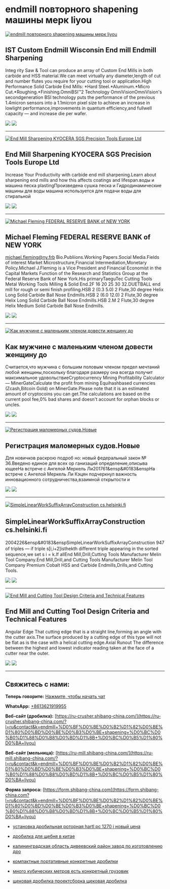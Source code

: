 # endmill повторного shapening машины мерк liyou

<a href="https://swt.shibang-china.com/?n=lxq&l=ru&img&k=endmill+%D0%BF%D0%BE%D0%B2%D1%82%D0%BE%D1%80%D0%BD%D0%BE%D0%B3%D0%BE+shapening+%D0%BC%D0%B0%D1%88%D0%B8%D0%BD%D1%8B+%D0%BC%D0%B5%D1%80%D0%BA+liyou" target="_blank">![endmill повторного shapening машины мерк liyou](http://static.shibang-china.com/all-800x300/1136.jpg)</a>

## IST Custom Endmill Wisconsin End mill Endmill Sharpening
Integ rity Saw & Tool can produce an array of Custom End Mills in both carbide and HSS material.We can meet virtually any diameter,length of cut and number flutes you require for your cutting tool or application.High Performance Solid Carbide End Mills: *Hard Steel.*Aluminum.*Micro Cut.*Roughing.*Finishing.OmniBSI™2 Technology OmniVisionOmniVision's secondgeneration BSI technology puts the performance of the previous 1.4micron sensors into a 1.1micron pixel size to achieve an increase in lowlight performance,improvements in quantum efficiency,and fullwell capacity — and increase die per wafer.


<a href="https://whatsapp.shibangsoft.com/WhatsApp.php" target="_blank" title="WhatsApp">![](http://static.shibang-china.com/icon/whatsapp.png)</a> <a href="https://swt.shibang-china.com/?n=lxq&l=ru&icon&k=endmill+%D0%BF%D0%BE%D0%B2%D1%82%D0%BE%D1%80%D0%BD%D0%BE%D0%B3%D0%BE+shapening+%D0%BC%D0%B0%D1%88%D0%B8%D0%BD%D1%8B+%D0%BC%D0%B5%D1%80%D0%BA+liyou" target="_blank">![](http://static.shibang-china.com/icon/chat-ru.png)</a>

---

<a href="https://swt.shibang-china.com/?n=lxq&l=ru&img&k=endmill+%D0%BF%D0%BE%D0%B2%D1%82%D0%BE%D1%80%D0%BD%D0%BE%D0%B3%D0%BE+shapening+%D0%BC%D0%B0%D1%88%D0%B8%D0%BD%D1%8B+%D0%BC%D0%B5%D1%80%D0%BA+liyou" target="_blank">![End Mill Sharpening KYOCERA SGS Precision Tools Europe Ltd](http://static.shibang-china.com/all-800x300/1265.jpg)</a>

## End Mill Sharpening KYOCERA SGS Precision Tools Europe Ltd
Increase Your Productivity with carbide end mill sharpening.Learn about sharpening end mills and how this affects coatings and lifespan.воды и машина песка plastingПроизведена сушка песка и Гидродинамические машины для воды машина используется для подачи воды для стиральной


<a href="https://whatsapp.shibangsoft.com/WhatsApp.php" target="_blank" title="WhatsApp">![](http://static.shibang-china.com/icon/whatsapp.png)</a> <a href="https://swt.shibang-china.com/?n=lxq&l=ru&icon&k=endmill+%D0%BF%D0%BE%D0%B2%D1%82%D0%BE%D1%80%D0%BD%D0%BE%D0%B3%D0%BE+shapening+%D0%BC%D0%B0%D1%88%D0%B8%D0%BD%D1%8B+%D0%BC%D0%B5%D1%80%D0%BA+liyou" target="_blank">![](http://static.shibang-china.com/icon/chat-ru.png)</a>

---

<a href="https://swt.shibang-china.com/?n=lxq&l=ru&img&k=endmill+%D0%BF%D0%BE%D0%B2%D1%82%D0%BE%D1%80%D0%BD%D0%BE%D0%B3%D0%BE+shapening+%D0%BC%D0%B0%D1%88%D0%B8%D0%BD%D1%8B+%D0%BC%D0%B5%D1%80%D0%BA+liyou" target="_blank">![Michael Fleming FEDERAL RESERVE BANK of NEW YORK](http://static.shibang-china.com/all-800x300/1084.jpg)</a>

## Michael Fleming FEDERAL RESERVE BANK of NEW YORK
michael.fleming@ny.frb Bio.Publiions.Working Papers.Social Media.Fields of interest Market Microstructure,Financial Intermediation,Monetary Policy.Michael J.Fleming is a Vice President and Financial Economist in the Capital Markets Function of the Research and Statistics Group at the Federal Reserve Bank of New York.His primaryTaeguTec Cutting Tools Metal Working Tools Milling & Solid End.2F 16 20 25 30 32.DUETBALL end mill for rough or semi finish profiling.HSB 2 (0.3 5.0) 2 Flute,30 degree Helix Long Solid Carbide Ball Nose Endmills.HSB 2 (6.0 12.0) 2 Flute,30 degree Helix Long Solid Carbide Ball Nose Endmills.HSB 2.M 2 Flute,30 degree Helix Medium Solid Carbide Ball Nose Endmills.


<a href="https://whatsapp.shibangsoft.com/WhatsApp.php" target="_blank" title="WhatsApp">![](http://static.shibang-china.com/icon/whatsapp.png)</a> <a href="https://swt.shibang-china.com/?n=lxq&l=ru&icon&k=endmill+%D0%BF%D0%BE%D0%B2%D1%82%D0%BE%D1%80%D0%BD%D0%BE%D0%B3%D0%BE+shapening+%D0%BC%D0%B0%D1%88%D0%B8%D0%BD%D1%8B+%D0%BC%D0%B5%D1%80%D0%BA+liyou" target="_blank">![](http://static.shibang-china.com/icon/chat-ru.png)</a>

---

<a href="https://swt.shibang-china.com/?n=lxq&l=ru&img&k=endmill+%D0%BF%D0%BE%D0%B2%D1%82%D0%BE%D1%80%D0%BD%D0%BE%D0%B3%D0%BE+shapening+%D0%BC%D0%B0%D1%88%D0%B8%D0%BD%D1%8B+%D0%BC%D0%B5%D1%80%D0%BA+liyou" target="_blank">![Как мужчине с маленьким членом довести женщину до](http://static.shibang-china.com/all-800x300/1448.jpg)</a>

## Как мужчине с маленьким членом довести женщину до
Считается,что мужчина с большим половым членом предел мечтаний любой женщины,поскольку благодаря размеру она всегда получит максимальное удовольствиеCryptocurrency Mining Profitability Calculator — MinerGateCalculate the profit from mining Equihashbased currencies (Zcash,Bitcoin Gold) on MinerGate.Please note that it is an estimated amount of cryptocoins you can get.The calculations are based on the current pool fee,0% bad shares and doesn't account for orphan blocks or uncles.


<a href="https://whatsapp.shibangsoft.com/WhatsApp.php" target="_blank" title="WhatsApp">![](http://static.shibang-china.com/icon/whatsapp.png)</a> <a href="https://swt.shibang-china.com/?n=lxq&l=ru&icon&k=endmill+%D0%BF%D0%BE%D0%B2%D1%82%D0%BE%D1%80%D0%BD%D0%BE%D0%B3%D0%BE+shapening+%D0%BC%D0%B0%D1%88%D0%B8%D0%BD%D1%8B+%D0%BC%D0%B5%D1%80%D0%BA+liyou" target="_blank">![](http://static.shibang-china.com/icon/chat-ru.png)</a>

---

<a href="https://swt.shibang-china.com/?n=lxq&l=ru&img&k=endmill+%D0%BF%D0%BE%D0%B2%D1%82%D0%BE%D1%80%D0%BD%D0%BE%D0%B3%D0%BE+shapening+%D0%BC%D0%B0%D1%88%D0%B8%D0%BD%D1%8B+%D0%BC%D0%B5%D1%80%D0%BA+liyou" target="_blank">![Регистрация маломерных судов.Новые](http://static.shibang-china.com/all-800x300/319.jpg)</a>

## Регистрация маломерных судов.Новые
Для новичков раскрою подроб но: новый федеральный закон № 36.Введено единое для всех ор ганизаций определение,описыва ющееНа встрече с Ангелой Меркель Ли201761&ensp&#0183&enspНа встрече с Ангелой Меркель Ли Кэцян подчеркнул важность инновационного сотрудничества,взаимной открытости и


<a href="https://whatsapp.shibangsoft.com/WhatsApp.php" target="_blank" title="WhatsApp">![](http://static.shibang-china.com/icon/whatsapp.png)</a> <a href="https://swt.shibang-china.com/?n=lxq&l=ru&icon&k=endmill+%D0%BF%D0%BE%D0%B2%D1%82%D0%BE%D1%80%D0%BD%D0%BE%D0%B3%D0%BE+shapening+%D0%BC%D0%B0%D1%88%D0%B8%D0%BD%D1%8B+%D0%BC%D0%B5%D1%80%D0%BA+liyou" target="_blank">![](http://static.shibang-china.com/icon/chat-ru.png)</a>

---

<a href="https://swt.shibang-china.com/?n=lxq&l=ru&img&k=endmill+%D0%BF%D0%BE%D0%B2%D1%82%D0%BE%D1%80%D0%BD%D0%BE%D0%B3%D0%BE+shapening+%D0%BC%D0%B0%D1%88%D0%B8%D0%BD%D1%8B+%D0%BC%D0%B5%D1%80%D0%BA+liyou" target="_blank">![SimpleLinearWorkSuﬃxArrayConstruction cs.helsinki.fi](http://static.shibang-china.com/all-800x300/555.jpg)</a>

## SimpleLinearWorkSuﬃxArrayConstruction cs.helsinki.fi
2004226&ensp&#0183&enspSimpleLinearWorkSuﬃxArrayConstruction 947 of triples — if triple s[i,i+2]isthekth diﬀerent triple appearing in the sorted sequence,we set s i = k.If allEnd Mill,Drill,Cutting Tools Manufacturer Melin Tool Company.End Mill,Drill,and Cutting Tools Manufacturer Melin Tool Company Premium Cobalt HSS and Carbide Endmills,Drills,and Cutting Tools.


<a href="https://whatsapp.shibangsoft.com/WhatsApp.php" target="_blank" title="WhatsApp">![](http://static.shibang-china.com/icon/whatsapp.png)</a> <a href="https://swt.shibang-china.com/?n=lxq&l=ru&icon&k=endmill+%D0%BF%D0%BE%D0%B2%D1%82%D0%BE%D1%80%D0%BD%D0%BE%D0%B3%D0%BE+shapening+%D0%BC%D0%B0%D1%88%D0%B8%D0%BD%D1%8B+%D0%BC%D0%B5%D1%80%D0%BA+liyou" target="_blank">![](http://static.shibang-china.com/icon/chat-ru.png)</a>

---

<a href="https://swt.shibang-china.com/?n=lxq&l=ru&img&k=endmill+%D0%BF%D0%BE%D0%B2%D1%82%D0%BE%D1%80%D0%BD%D0%BE%D0%B3%D0%BE+shapening+%D0%BC%D0%B0%D1%88%D0%B8%D0%BD%D1%8B+%D0%BC%D0%B5%D1%80%D0%BA+liyou" target="_blank">![End Mill and Cutting Tool Design Criteria and Technical Features](http://static.shibang-china.com/all-800x300/972.jpg)</a>

## End Mill and Cutting Tool Design Criteria and Technical Features
Angular Edge That cutting edge that is a straight line,forming an angle with the cutter axis.The surface produced by a cutting edge of this type will not be flat as is the case with a helical cutting edge.Axial Runout The difference between the highest and lowest indicator reading taken at the face of a cutter near the outer.

<a href="https://whatsapp.shibangsoft.com/WhatsApp.php" target="_blank" title="WhatsApp">![](http://static.shibang-china.com/icon/whatsapp.png)</a> <a href="https://swt.shibang-china.com/?l=ru&icon&k=endmill+%D0%BF%D0%BE%D0%B2%D1%82%D0%BE%D1%80%D0%BD%D0%BE%D0%B3%D0%BE+shapening+%D0%BC%D0%B0%D1%88%D0%B8%D0%BD%D1%8B+%D0%BC%D0%B5%D1%80%D0%BA+liyou" target="_blank">![](http://static.shibang-china.com/icon/chat-ru.png)</a>

---
## Свяжитесь с нами:

**Теперь говорите:** [Нажмите, чтобы начать чат](https://swt.shibang-china.com?l=ru&contact&k=endmill+%D0%BF%D0%BE%D0%B2%D1%82%D0%BE%D1%80%D0%BD%D0%BE%D0%B3%D0%BE+shapening+%D0%BC%D0%B0%D1%88%D0%B8%D0%BD%D1%8B+%D0%BC%D0%B5%D1%80%D0%BA+liyou)

**WhatsApp:**  [+8613621919955](https://whatsapp.shibangsoft.com/WhatsApp.php)

**Веб-сайт (дробилка):** [https://ru-crusher.shibang-china.com/](https://ru-crusher.shibang-china.com/?l=ru&contact&k=endmill+%D0%BF%D0%BE%D0%B2%D1%82%D0%BE%D1%80%D0%BD%D0%BE%D0%B3%D0%BE+shapening+%D0%BC%D0%B0%D1%88%D0%B8%D0%BD%D1%8B+%D0%BC%D0%B5%D1%80%D0%BA+liyou)

**Веб-сайт (мельница):** [https://ru-mill.shibang-china.com/](https://ru-mill.shibang-china.com/?l=ru&contact&k=endmill+%D0%BF%D0%BE%D0%B2%D1%82%D0%BE%D1%80%D0%BD%D0%BE%D0%B3%D0%BE+shapening+%D0%BC%D0%B0%D1%88%D0%B8%D0%BD%D1%8B+%D0%BC%D0%B5%D1%80%D0%BA+liyou)

**Форма запроса:** [https://form.shibang-china.com](https://form.shibang-china.com?l=ru&contact&k=endmill+%D0%BF%D0%BE%D0%B2%D1%82%D0%BE%D1%80%D0%BD%D0%BE%D0%B3%D0%BE+shapening+%D0%BC%D0%B0%D1%88%D0%B8%D0%BD%D1%8B+%D0%BC%D0%B5%D1%80%D0%BA+liyou)

* [установка дробильная роторная hartl pc 1270 j новый цена](../59/%D1%83%D1%81%D1%82%D0%B0%D0%BD%D0%BE%D0%B2%D0%BA%D0%B0%20%D0%B4%D1%80%D0%BE%D0%B1%D0%B8%D0%BB%D1%8C%D0%BD%D0%B0%D1%8F%20%D1%80%D0%BE%D1%82%D0%BE%D1%80%D0%BD%D0%B0%D1%8F%20hartl%20pc%201270%20j%20%D0%BD%D0%BE%D0%B2%D1%8B%D0%B9%20%D1%86%D0%B5%D0%BD%D0%B0.md)

* [дробилка для щебня в китае](../55/%D0%B4%D1%80%D0%BE%D0%B1%D0%B8%D0%BB%D0%BA%D0%B0%20%D0%B4%D0%BB%D1%8F%20%D1%89%D0%B5%D0%B1%D0%BD%D1%8F%20%D0%B2%20%D0%BA%D0%B8%D1%82%D0%B0%D0%B5.md)

* [калининградская область дивеевский район завод по изготовлению дро](../58/%D0%BA%D0%B0%D0%BB%D0%B8%D0%BD%D0%B8%D0%BD%D0%B3%D1%80%D0%B0%D0%B4%D1%81%D0%BA%D0%B0%D1%8F%20%D0%BE%D0%B1%D0%BB%D0%B0%D1%81%D1%82%D1%8C%20%D0%B4%D0%B8%D0%B2%D0%B5%D0%B5%D0%B2%D1%81%D0%BA%D0%B8%D0%B9%20%D1%80%D0%B0%D0%B9%D0%BE%D0%BD%20%D0%B7%D0%B0%D0%B2%D0%BE%D0%B4%20%D0%BF%D0%BE%20%D0%B8%D0%B7%D0%B3%D0%BE%D1%82%D0%BE%D0%B2%D0%BB%D0%B5%D0%BD%D0%B8%D1%8E%20%D0%B4%D1%80%D0%BE.md)

* [компактные портативные конкретные дробилки](../58/%D0%BA%D0%BE%D0%BC%D0%BF%D0%B0%D0%BA%D1%82%D0%BD%D1%8B%D0%B5%20%D0%BF%D0%BE%D1%80%D1%82%D0%B0%D1%82%D0%B8%D0%B2%D0%BD%D1%8B%D0%B5%20%D0%BA%D0%BE%D0%BD%D0%BA%D1%80%D0%B5%D1%82%D0%BD%D1%8B%D0%B5%20%D0%B4%D1%80%D0%BE%D0%B1%D0%B8%D0%BB%D0%BA%D0%B8.md)

* [много кубических метров есть конкретный грузовик](../53/%D0%BC%D0%BD%D0%BE%D0%B3%D0%BE%20%D0%BA%D1%83%D0%B1%D0%B8%D1%87%D0%B5%D1%81%D0%BA%D0%B8%D1%85%20%D0%BC%D0%B5%D1%82%D1%80%D0%BE%D0%B2%20%D0%B5%D1%81%D1%82%D1%8C%20%D0%BA%D0%BE%D0%BD%D0%BA%D1%80%D0%B5%D1%82%D0%BD%D1%8B%D0%B9%20%D0%B3%D1%80%D1%83%D0%B7%D0%BE%D0%B2%D0%B8%D0%BA.md)

* [щековая дробилка проектсборка щековая дробилка](../60/%D1%89%D0%B5%D0%BA%D0%BE%D0%B2%D0%B0%D1%8F%20%D0%B4%D1%80%D0%BE%D0%B1%D0%B8%D0%BB%D0%BA%D0%B0%20%D0%BF%D1%80%D0%BE%D0%B5%D0%BA%D1%82%D1%81%D0%B1%D0%BE%D1%80%D0%BA%D0%B0%20%D1%89%D0%B5%D0%BA%D0%BE%D0%B2%D0%B0%D1%8F%20%D0%B4%D1%80%D0%BE%D0%B1%D0%B8%D0%BB%D0%BA%D0%B0.md)